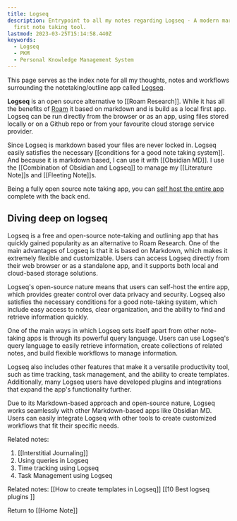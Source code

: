 ```yaml
---
title: Logseq
description: Entrypoint to all my notes regarding Logseq - A modern markdown based local
  first note taking tool.
lastmod: 2023-03-25T15:14:58.440Z
keywords:
  - Logseq
  - PKM
  - Personal Knowledge Management System
---
```

This page serves as the index note for all my thoughts, notes and workflows surrounding the notetaking/outline app called [Logseq](https://logseq.com/).

**Logseq** is an open source alternative to [[Roam Research]]. While it has all the benefits of [Roam](https://roamresearch.com/) it based on markdown and is build as a local first app. Logseq can be run directly from the browser or as an app, using files stored locally or on a Github repo or from your favourite cloud storage service provider.

Since Logseq is markdown based  your files are never locked in. Logseq easily satisfies the necessary [[conditions for a good note taking system]]. And because it is markdown based, I can use it with [[Obsidian MD]]. I use the [[Combination of Obsidian and Logseq]] to manage my [[Literature Note]]s and [[Fleeting Note]]s.

Being a fully open source note taking app, you can [self host the entire app](https://github.com/dustinlacewell/logseq-guide) complete with the back end.

## Diving deep on logseq
Logseq is a free and open-source note-taking and outlining app that has quickly gained popularity as an alternative to Roam Research. One of the main advantages of Logseq is that it is based on Markdown, which makes it extremely flexible and customizable. Users can access Logseq directly from their web browser or as a standalone app, and it supports both local and cloud-based storage solutions.

Logseq's open-source nature means that users can self-host the entire app, which provides greater control over data privacy and security. Logseq also satisfies the necessary conditions for a good note-taking system, which include easy access to notes, clear organization, and the ability to find and retrieve information quickly.

One of the main ways in which Logseq sets itself apart from other note-taking apps is through its powerful query language. Users can use Logseq's query language to easily retrieve information, create collections of related notes, and build flexible workflows to manage information.

Logseq also includes other features that make it a versatile productivity tool, such as time tracking, task management, and the ability to create templates. Additionally, many Logseq users have developed plugins and integrations that expand the app's functionality further.

Due to its Markdown-based approach and open-source nature, Logseq works seamlessly with other Markdown-based apps like Obsidian MD. Users can easily integrate Logseq with other tools to create customized workflows that fit their specific needs.


Related notes:
1. [[Interstitial Journaling]]
2. Using queries in Logseq
3. Time tracking using Logseq
4. Task Management using Logseq


Related notes:
[[How to create templates in Logseq]]
[[10 Best logseq plugins ]]



























Return to [[Home Note]]







